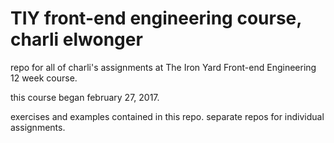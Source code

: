 # TIY front-end engineering course, charli elwonger

repo for all of charli's assignments at The Iron Yard Front-end Engineering 12 week course.

this course began february 27, 2017.

exercises and examples contained in this repo. separate repos for individual assignments.
